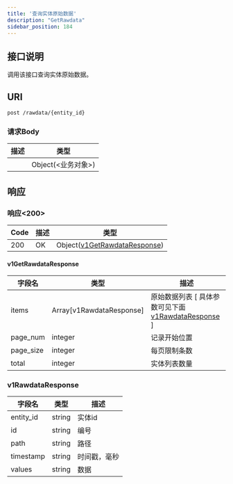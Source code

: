 ```yaml
---
title: '查询实体原始数据'
description: "GetRawdata"
sidebar_position: 184
---
```

## 接口说明
调用该接口查询实体原始数据。

## URI

```
post /rawdata/{entity_id}
```


### 请求Body 
| 描述 | 类型 |
| ----------- | ------ |
|  | Object(<业务对象>) |

## 响应


### 响应<200>
| Code | 描述 | 类型 |
| ---- | ----------- | ------ | 
| 200 | OK | Object([v1GetRawdataResponse](#v1GetRawdataResponse)) |

#### v1GetRawdataResponse

| 字段名 | 类型 | 描述 |
| ---- | ---- | ----------- |  
| items | Array[v1RawdataResponse] | 原始数据列表 [ 具体参数可见下面 [v1RawdataResponse](#v1RawdataResponse) ] | 
| page_num | integer | 记录开始位置 | 
| page_size | integer | 每页限制条数 | 
| total | integer | 实体列表数量 |





### v1RawdataResponse
| 字段名 | 类型 | 描述 |
| ---- | ---- | ----------- | 
| entity_id | string | 实体id | 
| id | string | 编号 | 
| path | string | 路径 | 
| timestamp | string | 时间戳，毫秒 | 
| values | string | 数据 |










